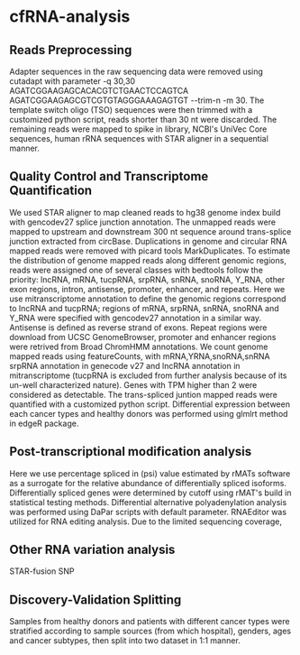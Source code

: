 # cfRNA-analysis
## Reads Preprocessing

Adapter sequences in the raw sequencing data were removed using cutadapt with parameter -q 30,30 AGATCGGAAGAGCACACGTCTGAACTCCAGTCA  AGATCGGAAGAGCGTCGTGTAGGGAAAGAGTGT --trim-n -m 30. The template switch oligo (TSO) sequences were then trimmed with a customized python script, reads shorter than 30 nt were discarded. The remaining reads were mapped to spike in library, NCBI's UniVec Core sequences, human rRNA sequences with STAR aligner in a sequential manner. 

## Quality Control and Transcriptome Quantification

  We used STAR aligner to map cleaned reads to hg38 genome index build with gencodev27 splice junction annotation. The unmapped reads were mapped to upstream and downstream 300 nt sequence around trans-splice junction extracted from circBase. Duplications in genome and circular RNA mapped reads were removed with picard tools MarkDuplicates. To estimate the distribution of genome mapped reads along different genomic regions, reads were assigned one of several classes with bedtools follow the priority: lncRNA, mRNA, tucpRNA, srpRNA, snRNA, snoRNA, Y_RNA, other exon regions, intron, antisense, promoter, enhancer, and repeats. Here we use mitranscriptome annotation to define the genomic regions correspond to lncRNA and tucpRNA; regions of mRNA, srpRNA, snRNA, snoRNA and Y_RNA were specified with gencodev27 annotation in a similar way. Antisense is defined as reverse strand of exons. Repeat regions were download from UCSC GenomeBrowser, promoter and enhancer regions were retrived from Broad ChromHMM annotations. 
  We count genome mapped reads using featureCounts, with mRNA,YRNA,snoRNA,snRNA srpRNA annotation in genecode v27 and lncRNA annotation in mitranscriptome (tucpRNA is excluded from further analysis because of its un-well characterized nature). Genes with TPM higher than 2 were considered as detectable. The trans-spliced juntion mapped reads were quantified with a customized python script. Differential expression between each cancer types and healthy donors was performed using glmlrt method in edgeR package.

## Post-transcriptional modification analysis

 Here we use percentage spliced in (psi) value estimated by rMATs software as a surrogate for the relative abundance of differentially spliced isoforms. Differentially spliced genes were determined by cutoff using rMAT's build in statistical testing methods. 
 Differential alternative polyadenylation analysis was performed using DaPar scripts with default parameter. 
 RNAEditor was utilized for RNA editing analysis. Due to the limited sequencing coverage, 

## Other RNA variation analysis
  STAR-fusion
  SNP

## Discovery-Validation Splitting
  Samples from healthy donors and patients with different cancer types were stratified according to sample sources (from which hospital), genders, ages and cancer subtypes, then split into two dataset in 1:1 manner.


